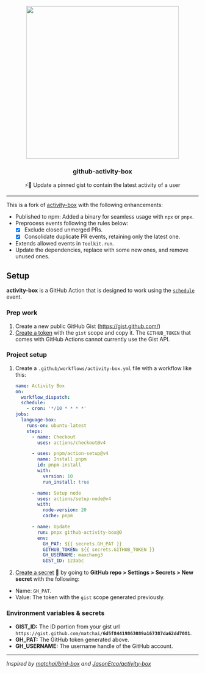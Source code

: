 <p align="center">
  <img width="400" src="https://user-images.githubusercontent.com/10660468/54499151-062f8900-48e5-11e9-82c9-767d39c9cbbe.png">
  <h3 align="center">github-activity-box</h3>
  <p align="center">⚡️📌 Update a pinned gist to contain the latest activity of a user</p>
</p>

---

This is a fork of [activity-box](https://github.com/JasonEtco/activity-box) with the following enhancements:

- Published to npm: Added a binary for seamless usage with `npx` or `pnpx`.
- Preprocess events following the rules below:
  - [x] Exclude closed unmerged PRs.
  - [x] Consolidate duplicate PR events, retaining only the latest one.
- Extends allowed events in `Toolkit.run`.
- Update the dependencies, replace with some new ones, and remove unused ones.

## Setup

**activity-box** is a GitHub Action that is designed to work using the [`schedule`](https://developer.github.com/actions/managing-workflows/creating-and-cancelling-a-workflow/#scheduling-a-workflow) event.

### Prep work

1. Create a new public GitHub Gist (https://gist.github.com/)
2. [Create a token](https://github.com/settings/tokens/new) with the `gist` scope and copy it. The `GITHUB_TOKEN` that comes with GitHub Actions cannot currently use the Gist API.

### Project setup

1. Create a `.github/workflows/activity-box.yml` file with a workflow like this:
   ```yml
   name: Activity Box
   on:
     workflow_dispatch:
     schedule:
       - cron: '*/10 * * * *'
   jobs:
     language-box:
       runs-on: ubuntu-latest
       steps:
         - name: Checkout
           uses: actions/checkout@v4

         - uses: pnpm/action-setup@v4
           name: Install pnpm
           id: pnpm-install
           with:
             version: 10
             run_install: true

         - name: Setup node
           uses: actions/setup-node@v4
           with:
             node-version: 20
             cache: pnpm

         - name: Update
           run: pnpx github-activity-box@0
           env:
             GH_PAT: ${{ secrets.GH_PAT }}
             GITHUB_TOKEN: ${{ secrets.GITHUB_TOKEN }}
             GH_USERNAME: maxchang3
             GIST_ID: 123abc
   ```
2. [Create a secret](https://help.github.com/en/actions/configuring-and-managing-workflows/creating-and-storing-encrypted-secrets) 🔑 by going to **GitHub repo > Settings > Secrets > New secret** with the following:
- Name: `GH_PAT`.
- Value: The token with the `gist` scope generated previously.

### Environment variables & secrets

- **GIST_ID:** The ID portion from your gist url `https://gist.github.com/matchai/`**`6d5f84419863089a167387da62dd7081`**.
- **GH_PAT:** The GitHub token generated above.
- **GH_USERNAME:** The username handle of the GitHub account.

---

_Inspired by [matchai/bird-box](https://github.com/matchai/bird-box) and [JasonEtco/activity-box](https://github.com/JasonEtco/activity-box)_
